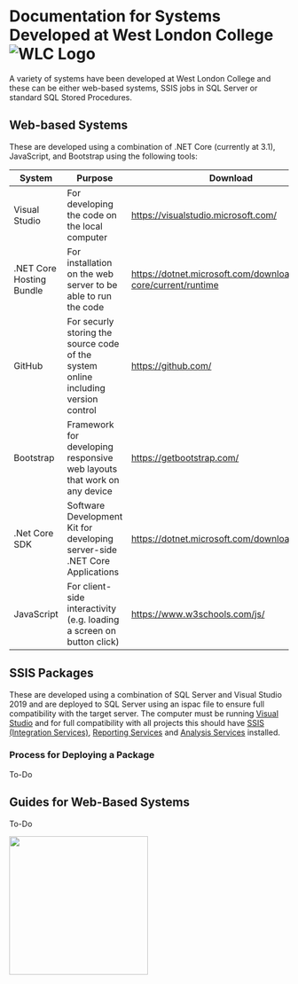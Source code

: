 # Documentation for Systems Developed at West London College ![WLC Logo][logo]

A variety of systems have been developed at West London College and these can be either web-based systems, SSIS jobs in SQL Server or standard SQL Stored Procedures.

## Web-based Systems

These are developed using a combination of .NET Core (currently at 3.1), JavaScript, and Bootstrap using the following tools:

| System                   | Purpose                                                                            | Download                                                          |
|--------------------------|------------------------------------------------------------------------------------|-------------------------------------------------------------------|
| Visual Studio            | For developing the code on the local computer                                      | https://visualstudio.microsoft.com/                               |
| .NET Core Hosting Bundle | For installation on the web server to be able to run the code                      | https://dotnet.microsoft.com/download/dotnet-core/current/runtime |
| GitHub                   | For securly storing the source code of the system online including version control | https://github.com/                                               |
| Bootstrap                | Framework for developing responsive web layouts that work on any device            | https://getbootstrap.com/                                         |
| .Net Core SDK            | Software Development Kit for developing server-side .NET Core Applications         | https://dotnet.microsoft.com/download                             |
| JavaScript               | For client-side interactivity (e.g. loading a screen on button click)              | https://www.w3schools.com/js/                                     |

## SSIS Packages

These are developed using a combination of SQL Server and Visual Studio 2019 and are deployed to SQL Server using an ispac file to ensure full compatibility with the target server.
The computer must be running [Visual Studio](https://visualstudio.microsoft.com/) and for full compatibility with all projects this should have [SSIS (Integration Services)](https://marketplace.visualstudio.com/items?itemName=SSIS.SqlServerIntegrationServicesProjects), [Reporting Services](https://marketplace.visualstudio.com/items?itemName=ProBITools.MicrosoftReportProjectsforVisualStudio) and [Analysis Services](https://marketplace.visualstudio.com/items?itemName=ProBITools.MicrosoftAnalysisServicesModelingProjects) installed.

### Process for Deploying a Package
To-Do

## Guides for Web-Based Systems
To-Do

<img src="https://www.wlc.ac.uk/templates/qlue/images/west-london-college.png" width="250" />

[logo]: https://www.wlc.ac.uk/templates/qlue/images/west-london-college.png "West London College Logo"